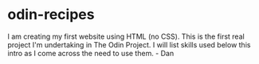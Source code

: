 # odin-recipes
I am creating my first website using HTML (no CSS). This is the first real project I'm undertaking in The Odin Project. I will list skills used below this intro as I come across the need to use them. - Dan